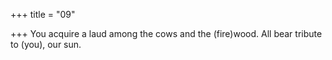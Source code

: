 +++
title = "09"

+++
You acquire a laud among the cows and the (fire)wood.
All bear tribute to (you), our sun.
